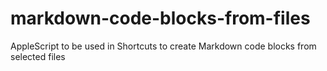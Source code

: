 # markdown-code-blocks-from-files
AppleScript to be used in Shortcuts to create Markdown code blocks from selected files
